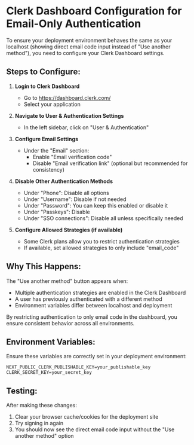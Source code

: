 # Clerk Dashboard Configuration for Email-Only Authentication

To ensure your deployment environment behaves the same as your localhost (showing direct email code input instead of "Use another method"), you need to configure your Clerk Dashboard settings.

## Steps to Configure:

1. **Login to Clerk Dashboard**

   - Go to https://dashboard.clerk.com/
   - Select your application

2. **Navigate to User & Authentication Settings**

   - In the left sidebar, click on "User & Authentication"

3. **Configure Email Settings**
   - Under the "Email" section:
     - Enable "Email verification code"
     - Disable "Email verification link" (optional but recommended for consistency)
4. **Disable Other Authentication Methods**

   - Under "Phone": Disable all options
   - Under "Username": Disable if not needed
   - Under "Password": You can keep this enabled or disable it
   - Under "Passkeys": Disable
   - Under "SSO connections": Disable all unless specifically needed

5. **Configure Allowed Strategies (if available)**
   - Some Clerk plans allow you to restrict authentication strategies
   - If available, set allowed strategies to only include "email_code"

## Why This Happens:

The "Use another method" button appears when:

- Multiple authentication strategies are enabled in the Clerk Dashboard
- A user has previously authenticated with a different method
- Environment variables differ between localhost and deployment

By restricting authentication to only email code in the dashboard, you ensure consistent behavior across all environments.

## Environment Variables:

Ensure these variables are correctly set in your deployment environment:

```
NEXT_PUBLIC_CLERK_PUBLISHABLE_KEY=your_publishable_key
CLERK_SECRET_KEY=your_secret_key
```

## Testing:

After making these changes:

1. Clear your browser cache/cookies for the deployment site
2. Try signing in again
3. You should now see the direct email code input without the "Use another method" option
